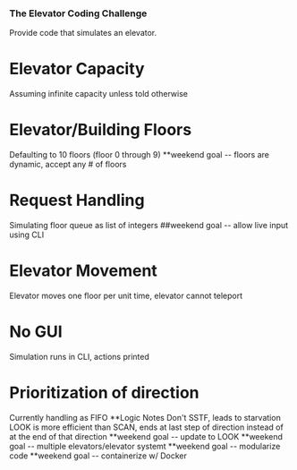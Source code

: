 ### The Elevator Coding Challenge

Provide code that simulates an elevator.

# Elevator Capacity

Assuming infinite capacity unless told otherwise

# Elevator/Building Floors

Defaulting to 10 floors (floor 0 through 9)
**weekend goal -- floors are dynamic, accept any # of floors

# Request Handling

Simulating floor queue as list of integers
##weekend goal -- allow live input using CLI

# Elevator Movement

Elevator moves one floor per unit time, elevator cannot teleport

# No GUI

Simulation runs in CLI, actions printed

# Prioritization of direction

Currently handling as FIFO
**Logic Notes
Don't SSTF, leads to starvation
LOOK is more efficient than SCAN, ends at last step of direction instead of at the end of that direction
**weekend goal -- update to LOOK
**weekend goal -- multiple elevators/elevator systemt
**weekend goal -- modularize code
**weekend goal -- containerize w/ Docker